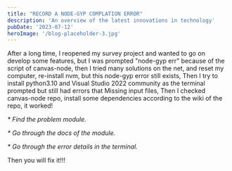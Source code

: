 ```yaml
---
title: "RECORD A NODE-GYP COMPLATION ERROR"
description: 'An overview of the latest innovations in technology'
pubDate: '2023-07-12'
heroImage: '/blog-placeholder-3.jpg'
---
```


After a long time, I reopened my survey project and wanted to go on develop some features, but I was prompted "node-gyp err" because of the script of canvas-node, then I tried many solutions on the net, and reset my computer, re-install nvm, but this node-gyp error still exists, Then I try to install python3.10 and Visual Studio 2022 community as the terminal prompted but still had errors that Missing input files, Then I checked canvas-node repo, install some dependencies according to the wiki of the repo, it worked!

_\* Find the problem module._

_\* Go through the docs of the module._

_\* Go through the error details in the terminal._

Then you will fix it!!!
